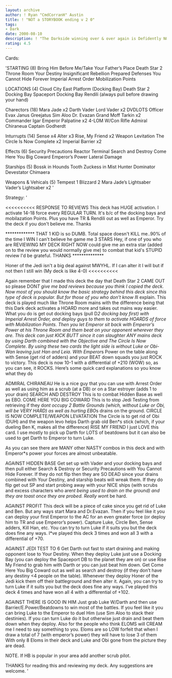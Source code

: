 ```yaml
---
layout: archive
author: ! Ryan "CmdCorranH" Austin
title: ! "NOT a STORYBOOK ending v 2 0"
tags:
- Dark
date: 2000-08-10
description: ! "The Darkside winning over & over again is Defidently NOT a storybook ending.<<<<<Here's my BHBM deck with some card changes. My deck get's rid of both Luke & Obi leaving the lightside in the GRAVE"
rating: 4.5
---
```

Cards: 

'STARTING (8)
Bring Him Before Me/Take Your Father’s Place
Death Star 2 Throne Room
Your Destiny
Insignificant Rebellion
Prepared Defenses
You Cannot Hide Forever
Imperial Arrest Order
Mobilization Points

LOCATIONS (4)
Cloud City East Platform (Docking Bay)
Death Star 2 Docking Bay
Spaceport Docking Bay
Rendili (always pull before drawing your hand)

Charectors (18)
Mara Jade x2
Darth Vader
Lord Vader x2
DVDLOTS
Officer Evax
Janus Greejatus
Sim Aloo
Dr. Evazan
Grand Moff Tarkin x2
Commander Igar
Emperor Palpatine x2
4-LOM W/Con Rifle
Admiral Chiraneua
Captain Godherdt

Inturrupts (14)
Sense x4
Alter x3
Rise, My Friend x2
Weapon Levitation
The Circle Is Now Complete x2
Imperial Barrier x2

Effects (6)
Security Precautions
Reactor Terminal
Search and Destroy
Come Here You Big Coward
Emperor’s Power
Lateral Damage

Starships (5)
Bossk in Hounds Tooth
Zuckess in Mist Hunter
Dominator
Devestator
Chimaera

Weapons & Vehicals (5)
Tempest 1
Blizzard 2
Mara Jade’s Lightsaber
Vader’s Lightsaber x2
'

Strategy: '

<<<<<<<<<<
RESPONSE TO REVIEWS
This deck has HUGE activation. I activate 14-18 force every REGULAR TURN. It's b/c of the docking bays and mobilazation Points. Plus you have TR & Rendili out as well as Emperor. Try the deck if you don't believe me. Thanks

************* THAT 1 KID is so DUMB. Total space doesn't KILL me..90% of the time I WIN I can't believe he game me 3 STARS 
    Hey, if one of you who are REVIEWING MY DECK RIGHT NOW could give me an extra star (added on to the review you would normally give me) to combat that kid's STUPID review I'd be grateful. THANKS **************

Honer of the Jedi isn't a big deal against MWYHL. If I can alter it I will but if not then I still win (My deck is like 4-0)
<<<<<<<<<<

Again remember that I made this deck the day that Death Star 2 CAME OUT so please DON*T give me bad reviews because you think I copied the deck. Now most of you should know the basic strategy behind this deck since this type of deck is popular. But for those of you who don’t know I*ll explain. This deck is played much like Throne Room mains with the difference being that this Dark deck activates a HOARD more and takes out mains way easier. What you do is get out docking bays (pull D*2 docking bay first) with Imperial Arrest Order, and deploy guys to them to activate HOARDS of force with Mobilization Points. Then you let Emperor sit back with Emperor’s Power at his Throne Room and them beat on your opponent wherever they are.
  This deck can just KICK BUTT since it can slaughter ANY mains deck by using Darth combined with the Objective and The Circle Is Now Complete. By using these two cards the light side is without Luke or Obi-Wan leaving just Han and Leia. With Emperor*s Power on the table along with Sense (get rid of adders) and your BEAT down squads you just ROCK to victory. This deck is now 10-1 with a differential of +210 (WOW) so, as you can see, it ROCKS.
  Here’s some quick card explanations so you know what they do

ADMIRAL CHIRANEAU He is a nice guy that you can use with Arrest Order as well as using him as a scrub (at a DB) or on a Star estroyer (adds 1 to your drain)
SEARCH AND DESTROY This is to combat Hidden Base as well as EBO.
COME HERE YOU BIG COWARD This is to stop Jedi Testing from retrieving if they don*t occupy 2 Battle Grounds (which, without Luke or Obi, will be VERY HARD) as well as hurting EBO*s drains on the ground.
CIRCLE IS NOW COMPLETE/WEAPON LEVATATION The Circle is to get rid of Obi (DUH) and the weapon levo helps Darth grab old Ben*s stick (which, if your dueling Ben K, makes all the difference)
RISE MY FRIEND I just LOVE this card. I use mostly to pick up Darth for LOTS of beatdowns but it can also be used to get Darth to Emperor to turn Luke.

As you can see there are MANY other NASTY combos in this deck and with Emperor*s power your forces are almost unbeatable.

AGAINST HIDDEN BASE Get set up with Vader and your docking bays and then pull either Search & Destroy or Security Precautions with You Cannot Hide Forever. If they do not flip then they are SO DEAD since your drains combined with Your Destiny, and starship beats will wreak them. If they do flip get out SP and start probing away with your NICE ships (with scrubs and excess characters who aren*t being used to drain on the ground) and they are toast once they are probed. Really won*t be hard.

AGAINST PROFIT This deck will be a piece of cake since you get rid of Luke and Ben. But any ways start Mara and Dr.Evazan. Then if you feel like it you can deploy your first Emperor to the AC for an even greater force (or deploy him to TR and use Emperor’s power). Capture Luke, Circle Ben, Sense adders, Kill Han, etc. You can try to turn Luke if it suits you but the deck does fine any ways. I*ve played this deck 3 times and won all 3 with a differential of +70.

AGAINST JEDI TEST TO 6 Get Darth out fast to start draining and making opponent lose to Your Destiny. When they deploy Luke just use a Docking Bay (you can deploy the Spaceport DB to the planet they are on) or use Rise My Friend to grab him with Darth or you can just beat him down. Get Come Here You Big Coward out as well as search and destroy (if they don’t have any destiny <4 people on the table). Whenever they deploy Honer of the Jedi kick them off their battleground and then alter it. Again, you can try to turn Luke if it suits you but the deck does fine any ways. I’ve played this deck 4 times and have won all 4 with a differential of +102.

AGAINST THERE IS GOOD IN HIM Just grab Luke W/Darth and then use Barrier/E.Power/Beatdowns to win most of the battles. If you feel like it you can bring Luke to the Emperor to duel Him (use Sim Aloo to stack their destinies). If you can turn Luke do it but otherwise just drain and beat them down when they deploy. Also for the people who think ELOMS will CREAM me I need to say something to you. Eloms are so LOW forfeit that when I draw a total of 7 (with emperor’s power) they will have to lose 3 of them With only 8 Eloms in their deck and Luke and Obi gone from the picture they are dead.

NOTE. If HB is popular in your area add another scrub pilot.

THANKS for reading this and reviewing my deck. Any suggestions are welcome.
'